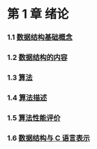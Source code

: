 # 第 1 章 绪论

### 1.1 [数据结构基础概念](1-1%20数据结构基础概念)

### 1.2 [数据结构的内容](1-2%20数据结构的内容)

### 1.3 [算法](1-3%20算法)

### 1.4 [算法描述](1-4%20算法描述)

### 1.5 [算法性能评价](1-5%20算法性能评价)

### 1.6 [数据结构与 C 语言表示](1-6%20数据结构与%20C%20语言表示)
